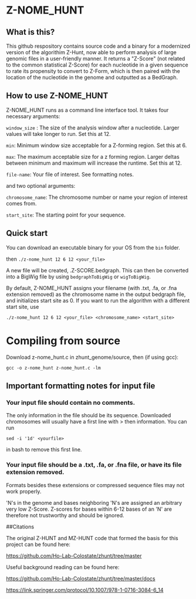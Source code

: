 # Z-NOME_HUNT

## What is this?
This github respository contains source code and a binary for a modernized version of the algorithim Z-Hunt, now able to perform analysis of large genomic files in a user-friendly manner. It returns a "Z-Score" (not related to the common statistical Z-Score) for each nucleotide in a given sequence to rate its propensity to convert to Z-Form, which is then paired with the location of the nucleotide in the genome and outputted as a BedGraph. 

## How to use Z-NOME_HUNT

Z-NOME_HUNT runs as a command line interface tool. It takes four necessary arguments:

`window_size` : The size of the analysis window after a nucleotide. Larger values will take longer to run. Set this at 12.

`min`: Minimum window size acceptable for a Z-forming region. Set this at 6.

`max`: The maximum acceptable size for a z forming region. Larger deltas between minimum and maximum will increase the runtime. Set this at 12.

`file-name`: Your file of interest. See formatting notes.

and two optional arguments:

`chromosome_name`: The chromosome number or name your region of interest comes from.

`start_site`: The starting point for your sequence.


## Quick start

You can download an executable binary for your OS from the `bin` folder. 

then
`./z-nome_hunt 12 6 12 <your_file>`

A new file will be created, <yourfile>.Z-SCORE.bedgraph. This can then be converted into a BigWig file by using `bedgraphToBigWig` or `wigToBigWig`.

By default, Z-NOME_HUNT assigns your filename (with .txt, .fa, or .fna extension removed) as the chromosome name in the output bedgraph file, and initializes start site as 0. If you want to run the algorithm with a different start site, use

`./z-nome_hunt 12 6 12 <your_file> <chromosome_name> <start_site>`

# Compiling from source

Download z-nome_hunt.c in zhunt_genome/source, then (if using gcc):

`gcc -o z-nome_hunt z-nome_hunt.c -lm`



## Important formatting notes for input file

### Your input file should contain no comments. 
The only information in the file should be its sequence. Downloaded chromosomes will usually have a first line with > then information. You can run

`sed -i '1d' <yourfile>`

in bash to remove this first line.

### Your input file should be a .txt, .fa, or .fna file, or have its file extension removed. 
Formats besides these extensions or compressed sequence files may not work properly.


'N's in the genome and bases neighboring 'N's are assigned an arbitrary very low Z-Score. Z-scores for bases within 6-12 bases of an 'N' are therefore not trustworthy and should be ignored.

##Citations

The original Z-HUNT and MZ-HUNT code that formed the basis for this project can be found here:

https://github.com/Ho-Lab-Colostate/zhunt/tree/master

Useful background reading can be found here:

https://github.com/Ho-Lab-Colostate/zhunt/tree/master/docs

https://link.springer.com/protocol/10.1007/978-1-0716-3084-6_14
